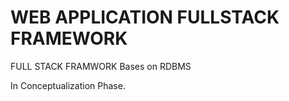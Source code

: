 # WEB APPLICATION FULLSTACK FRAMEWORK
FULL STACK FRAMWORK Bases on RDBMS

In Conceptualization Phase.
